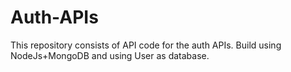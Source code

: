 # Auth-APIs
This repository consists of API code for the auth APIs.
Build using NodeJs+MongoDB and using User as database.
